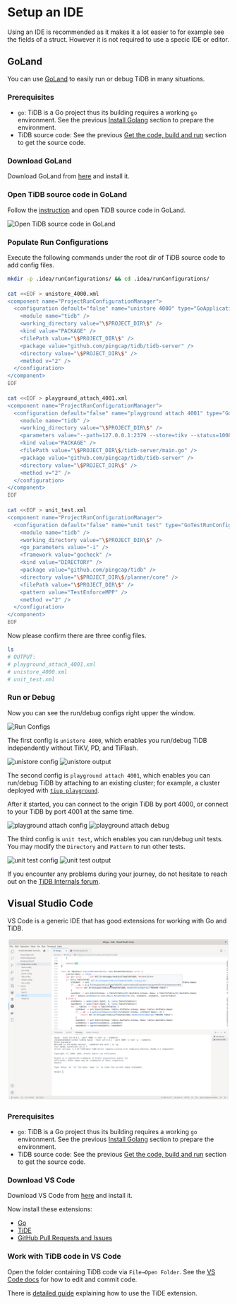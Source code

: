 # Setup an IDE

Using an IDE is recommended as it makes it a lot easier to for example see the fields of a struct. However it is not required to use a specic IDE or editor.

## GoLand

You can use [GoLand](https://www.jetbrains.com/go/) to easily run or debug TiDB in many situations.

### Prerequisites

* `go`: TiDB is a Go project thus its building requires a working `go` environment. See the previous [Install Golang](install-golang.md) section to prepare the environment.
* TiDB source code: See the previous [Get the code, build and run](build-tidb-from-source.md) section to get the source code.

### Download GoLand

Download GoLand from [here](https://www.jetbrains.com/go/download) and install it.

### Open TiDB source code in GoLand

Follow the [instruction](https://www.jetbrains.com/help/go/quick-start-guide-goland.html#open-project) and open TiDB source code in GoLand.

![Open TiDB source code in GoLand](../img/open-tidb-in-goland.png)

### Populate Run Configurations

Execute the following commands under the root dir of TiDB source code to add config files.

```bash
mkdir -p .idea/runConfigurations/ && cd .idea/runConfigurations/

cat <<EOF > unistore_4000.xml
<component name="ProjectRunConfigurationManager">
  <configuration default="false" name="unistore 4000" type="GoApplicationRunConfiguration" factoryName="Go Application">
    <module name="tidb" />
    <working_directory value="\$PROJECT_DIR\$" />
    <kind value="PACKAGE" />
    <filePath value="\$PROJECT_DIR\$" />
    <package value="github.com/pingcap/tidb/tidb-server" />
    <directory value="\$PROJECT_DIR\$" />
    <method v="2" />
  </configuration>
</component>
EOF

cat <<EOF > playground_attach_4001.xml
<component name="ProjectRunConfigurationManager">
  <configuration default="false" name="playground attach 4001" type="GoApplicationRunConfiguration" factoryName="Go Application">
    <module name="tidb" />
    <working_directory value="\$PROJECT_DIR\$" />
    <parameters value="--path=127.0.0.1:2379 --store=tikv --status=10081 -P 4001 " />
    <kind value="PACKAGE" />
    <filePath value="\$PROJECT_DIR\$/tidb-server/main.go" />
    <package value="github.com/pingcap/tidb/tidb-server" />
    <directory value="\$PROJECT_DIR\$" />
    <method v="2" />
  </configuration>
</component>
EOF

cat <<EOF > unit_test.xml
<component name="ProjectRunConfigurationManager">
  <configuration default="false" name="unit test" type="GoTestRunConfiguration" factoryName="Go Test">
    <module name="tidb" />
    <working_directory value="\$PROJECT_DIR\$" />
    <go_parameters value="-i" />
    <framework value="gocheck" />
    <kind value="DIRECTORY" />
    <package value="github.com/pingcap/tidb" />
    <directory value="\$PROJECT_DIR\$/planner/core" />
    <filePath value="\$PROJECT_DIR\$" />
    <pattern value="TestEnforceMPP" />
    <method v="2" />
  </configuration>
</component>
EOF
```

Now please confirm there are three config files.

```bash
ls
# OUTPUT:
# playground_attach_4001.xml
# unistore_4000.xml
# unit_test.xml
```

### Run or Debug

Now you can see the run/debug configs right upper the window.

![Run Configs](../img/run-configs.png)

The first config is `unistore 4000`, which enables you run/debug TiDB independently without TiKV, PD, and TiFlash.

![unistore config](../img/unistore-config.png)
![unistore output](../img/unistore-output.png)

The second config is `playground attach 4001`, which enables you can run/debug TiDB by attaching to an existing cluster; for example, a cluster deployed with [`tiup playground`](https://docs.pingcap.com/tidb/stable/tiup-playground).

After it started, you can connect to the origin TiDB by port 4000, or connect to your TiDB by port 4001 at the same time.

![playground attach config](../img/playground-attach-config.png)
![playground attach debug](../img/playground-attach-debug.png)

The third config is `unit test`, which enables you can run/debug unit tests. You may modify the `Directory` and `Pattern` to run other tests.

![unit test config](../img/unit-test-config.png)
![unit test output](../img/unit-test-output.png)

If you encounter any problems during your journey, do not hesitate to reach out on the [TiDB Internals forum](https://internals.tidb.io/).

## Visual Studio Code

VS Code is a generic IDE that has good extensions for working with Go and TiDB.

![VS Code with TiDE](../img/vscode_tide.png)

### Prerequisites

* `go`: TiDB is a Go project thus its building requires a working `go` environment. See the previous [Install Golang](install-golang.md) section to prepare the environment.
* TiDB source code: See the previous [Get the code, build and run](build-tidb-from-source.md) section to get the source code.

### Download VS Code

Download VS Code from [here](https://code.visualstudio.com/Download) and install it.

Now install these extensions:

* [Go](https://marketplace.visualstudio.com/items?itemName=golang.Go)
* [TiDE](https://marketplace.visualstudio.com/items?itemName=dragonly.ticode)
* [GitHub Pull Requests and Issues](https://marketplace.visualstudio.com/items?itemName=github.vscode-pull-request-github)

### Work with TiDB code in VS Code

Open the folder containing TiDB code via `File→Open Folder`. See the [VS Code docs](https://code.visualstudio.com/docs) for how to edit and commit code.

There is [detailed guide](https://github.com/tidb-incubator/tide/blob/HEAD/doc/guide.md) explaining how to use the TiDE extension.